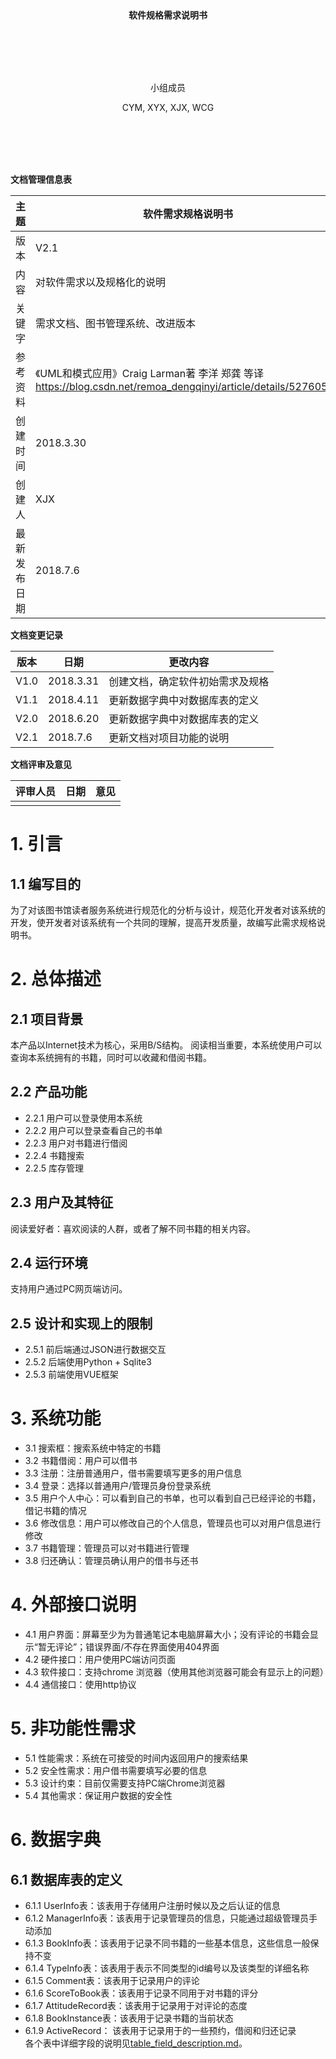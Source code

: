 <br/>
<br/>
<br/>
<br/>
<br/>
<br/>
<br/>
<p align="center"><b>软件规格需求说明书</b></p>
<br/>
<br/>
<br/>
<br/>
<p align="center">小组成员</p>
<p align="center">CYM, XYX, XJX, WCG</p>
<br/>
<br/>
<br/>
<br/>

**文档管理信息表**

主题|软件需求规格说明书
-|-
版本|V2.1
内容|对软件需求以及规格化的说明
关键字|需求文档、图书管理系统、改进版本
参考资料|《UML和模式应用》Craig Larman著 李洋 郑龚 等译 https://blog.csdn.net/remoa_dengqinyi/article/details/52760507
创建时间|2018.3.30
创建人|XJX
最新发布日期|2018.7.6

**文档变更记录**

版本|日期|更改内容
-|-|-
V1.0|2018.3.31|创建文档，确定软件初始需求及规格
V1.1|2018.4.11|更新数据字典中对数据库表的定义
V2.0|2018.6.20|更新数据字典中对数据库表的定义
V2.1|2018.7.6|更新文档对项目功能的说明

**文档评审及意见**

评审人员|日期|意见
-|-|-
 | | 
 
		
# 1. 引言
## 1.1 编写目的
为了对该图书馆读者服务系统进行规范化的分析与设计，规范化开发者对该系统的开发，使开发者对该系统有一个共同的理解，提高开发质量，故编写此需求规格说明书。

# 2. 总体描述
## 2.1 项目背景
本产品以Internet技术为核心，采用B/S结构。 
阅读相当重要，本系统使用户可以查询本系统拥有的书籍，同时可以收藏和借阅书籍。

## 2.2 产品功能
* 2.2.1 用户可以登录使用本系统  
* 2.2.2	用户可以登录查看自己的书单  
* 2.2.3	用户对书籍进行借阅  
* 2.2.4	书籍搜索  
* 2.2.5	库存管理  
## 2.3 用户及其特征
阅读爱好者：喜欢阅读的人群，或者了解不同书籍的相关内容。  
## 2.4 运行环境
支持用户通过PC网页端访问。
## 2.5 设计和实现上的限制
* 2.5.1	前后端通过JSON进行数据交互  
* 2.5.2	后端使用Python + Sqlite3  
* 2.5.3	前端使用VUE框架  

# 3. 系统功能
* 3.1   搜索框：搜索系统中特定的书籍  
* 3.2   书籍借阅：用户可以借书  
* 3.3	注册：注册普通用户，借书需要填写更多的用户信息  
* 3.4	登录：选择以普通用户/管理员身份登录系统  
* 3.5	用户个人中心：可以看到自己的书单，也可以看到自己已经评论的书籍，借记书籍的情况  
* 3.6	修改信息：用户可以修改自己的个人信息，管理员也可以对用户信息进行修改  
* 3.7   书籍管理：管理员可以对书籍进行管理  
* 3.8	归还确认：管理员确认用户的借书与还书  

# 4. 外部接口说明
* 4.1	用户界面：屏幕至少为为普通笔记本电脑屏幕大小；没有评论的书籍会显示“暂无评论”；错误界面/不存在界面使用404界面
* 4.2	硬件接口：用户使用PC端访问页面
* 4.3	软件接口：支持chrome 浏览器（使用其他浏览器可能会有显示上的问题）  
* 4.4	通信接口：使用http协议

# 5. 非功能性需求
* 5.1 性能需求：系统在可接受的时间内返回用户的搜索结果
* 5.2 安全性需求：用户借书需要填写必要的信息
* 5.3 设计约束：目前仅需要支持PC端Chrome浏览器
* 5.4 其他需求：保证用户数据的安全性

# 6. 数据字典
## 6.1 数据库表的定义
* 6.1.1	UserInfo表：该表用于存储用户注册时候以及之后认证的信息
* 6.1.2 ManagerInfo表：该表用于记录管理员的信息，只能通过超级管理员手动添加
* 6.1.3 BookInfo表：该表用于记录不同书籍的一些基本信息，这些信息一般保持不变
* 6.1.4	TypeInfo表：该表用于表示不同类型的id编号以及该类型的详细名称
* 6.1.5	Comment表：该表用于记录用户的评论
* 6.1.6 ScoreToBook表：该表用于记录不同用于对书籍的评分
* 6.1.7 AttitudeRecord表：该表用于记录用于对评论的态度
* 6.1.8 BookInstance表：该表用于记录书籍的当前状态
* 6.1.9 ActiveRecord： 该表用于记录用于的一些预约，借阅和归还记录  
各个表中详细字段的说明见[table_field_description.md](./table_field_description.md)。
